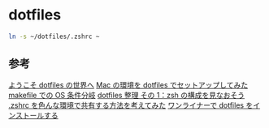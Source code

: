 # dotfiles

```sh
ln -s ~/dotfiles/.zshrc ~
```

## 参考

[ようこそ dotfiles の世界へ](https://qiita.com/yutkat/items/c6c7584d9795799ee164)
[Mac の環境を dotfiles でセットアップしてみた](https://dev.classmethod.jp/articles/joined-mac-dotfiles-customize/)
[makefile での OS 条件分岐](https://qiita.com/minoruGH/items/424c3d61cfe725dc2620)
[dotfiles 整理 その 1：zsh の構成を見なおそう](https://kitakitabauer.hatenablog.com/entry/2016/09/13/173456)
[.zshrc を色んな環境で共有する方法を考えてみた](https://qiita.com/catatsuy/items/00ebf78f56960b6d43c2)
[ワンライナーで dotfiles をインストールする](https://kisqragi.hatenablog.com/entry/2020/02/17/224129)
